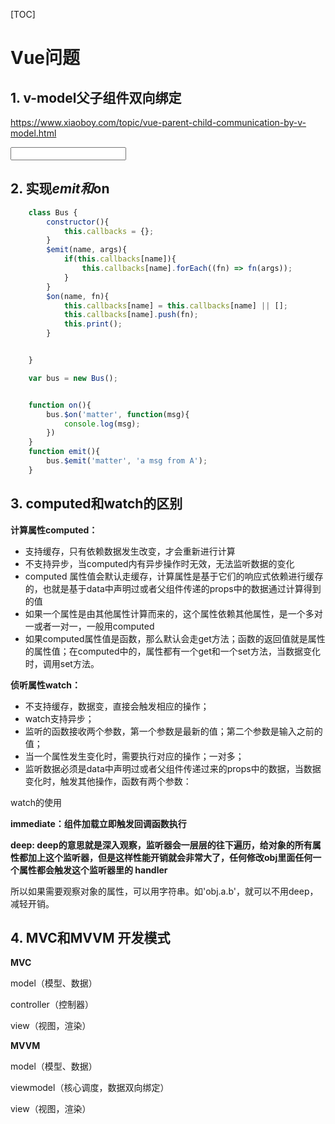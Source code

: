 [TOC]

# Vue问题

## 1. v-model父子组件双向绑定

https://www.xiaoboy.com/topic/vue-parent-child-communication-by-v-model.html

<input v-on:input="total=arguments[0]" :value="total">

## 2. 实现$emit和$on

```js
    class Bus {
        constructor(){
            this.callbacks = {};
        }
        $emit(name, args){
            if(this.callbacks[name]){
                this.callbacks[name].forEach((fn) => fn(args));
            }
        }
        $on(name, fn){
            this.callbacks[name] = this.callbacks[name] || [];
            this.callbacks[name].push(fn);
            this.print(); 
        }


    }

    var bus = new Bus();


    function on(){
        bus.$on('matter', function(msg){
            console.log(msg);
        })
    }
    function emit(){
        bus.$emit('matter', 'a msg from A');
    }

```

## 3. computed和watch的区别

**计算属性computed：**

- 支持缓存，只有依赖数据发生改变，才会重新进行计算
- 不支持异步，当computed内有异步操作时无效，无法监听数据的变化
- computed 属性值会默认走缓存，计算属性是基于它们的响应式依赖进行缓存的，也就是基于data中声明过或者父组件传递的props中的数据通过计算得到的值
- 如果一个属性是由其他属性计算而来的，这个属性依赖其他属性，是一个多对一或者一对一，一般用computed
- 如果computed属性值是函数，那么默认会走get方法；函数的返回值就是属性的属性值；在computed中的，属性都有一个get和一个set方法，当数据变化时，调用set方法。

**侦听属性watch：**

- 不支持缓存，数据变，直接会触发相应的操作；
- watch支持异步；
- 监听的函数接收两个参数，第一个参数是最新的值；第二个参数是输入之前的值；
- 当一个属性发生变化时，需要执行对应的操作；一对多；
- 监听数据必须是data中声明过或者父组件传递过来的props中的数据，当数据变化时，触发其他操作，函数有两个参数：

watch的使用

**immediate：组件加载立即触发回调函数执行**

**deep: deep的意思就是深入观察，监听器会一层层的往下遍历，给对象的所有属性都加上这个监听器，但是这样性能开销就会非常大了，任何修改obj里面任何一个属性都会触发这个监听器里的 handler**

所以如果需要观察对象的属性，可以用字符串。如'obj.a.b'，就可以不用deep，减轻开销。

## 4. MVC和MVVM 开发模式

**MVC**

model（模型、数据）

controller（控制器）

view（视图，渲染）

**MVVM**

model（模型、数据）

viewmodel（核心调度，数据双向绑定）

view（视图，渲染）